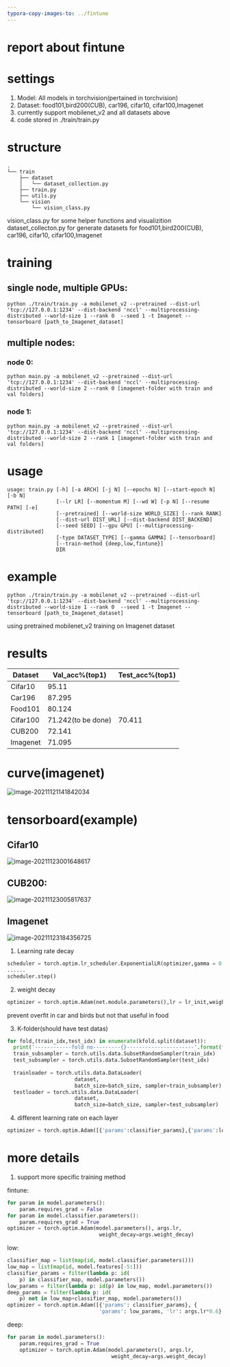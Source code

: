 ```yaml
---
typora-copy-images-to: ../fintune
---
```





# report about fintune

# settings

1. Model: All models in torchvision(pertained in torchvision)
2. Dataset: food101,bird200(CUB), car196, cifar10, cifar100,Imagenet
3. currently support mobilenet_v2 and all datasets above
4. code stored in ./train/train.py

# structure
```
.
└── train
    ├── dataset
    │   └── dataset_collection.py
    ├── train.py
    ├── utils.py
    └── vision
        └── vision_class.py
```
vision_class.py for some helper functions and visualizition\
dataset_collecton.py for generate datasets for food101,bird200(CUB), car196, cifar10, cifar100,Imagenet
# training
## single node, multiple GPUs:
```
python ./train/train.py -a mobilenet_v2 --pretrained --dist-url 'tcp://127.0.0.1:1234' --dist-backend 'nccl' --multiprocessing-distributed --world-size 1 --rank 0  --seed 1 -t Imagenet --tensorboard [path_to_Imagenet_dataset]
```
## multiple nodes:
### node 0:
```
python main.py -a mobilenet_v2 --pretrained --dist-url 'tcp://127.0.0.1:1234' --dist-backend 'nccl' --multiprocessing-distributed --world-size 2 --rank 0 [imagenet-folder with train and val folders]
```
### node 1:
```
python main.py -a mobilenet_v2 --pretrained --dist-url 'tcp://127.0.0.1:1234' --dist-backend 'nccl' --multiprocessing-distributed --world-size 2 --rank 1 [imagenet-folder with train and val folders]
```
# usage

```
usage: train.py [-h] [-a ARCH] [-j N] [--epochs N] [--start-epoch N] [-b N]
                [--lr LR] [--momentum M] [--wd W] [-p N] [--resume PATH] [-e]
                [--pretrained] [--world-size WORLD_SIZE] [--rank RANK]
                [--dist-url DIST_URL] [--dist-backend DIST_BACKEND]
                [--seed SEED] [--gpu GPU] [--multiprocessing-distributed]
                [-type DATASET_TYPE] [--gamma GAMMA] [--tensorboard]
                [--train-method {deep,low,fintune}]
                DIR
```

# example
```
python ./train/train.py -a mobilenet_v2 --pretrained --dist-url 'tcp://127.0.0.1:1234' --dist-backend 'nccl' --multiprocessing-distributed --world-size 1 --rank 0  --seed 1 -t Imagenet --tensorboard [path_to_Imagenet_dataset]
```
using pretrained mobilenet_v2 training on Imagenet dataset

# results

| Dataset  | Val_acc%(top1)             | Test_acc%(top1) |
| -------- | -------------------------- | --------------- |
| Cifar10  | 95.11                 |           |
| Car196   | 87.295                     |                 |
| Food101  | 80.124 |                 |
| Cifar100 | 71.242(to be done)         | 70.411          |
| CUB200   | 72.141                     |                 |
| Imagenet | 71.095                     |                 |
# curve(imagenet)

![image-20211121141842034](./pic/image-20211121141842034.png)



# tensorboard(example)

## Cifar10 

![image-20211123001648617](./pic/image-20211123001648617.png)

## CUB200:

![image-20211123005817637](./pic/image-20211123005817637.png)

## Imagenet

![image-20211123184356725](./pic/image-20211123184356725.png)



1. Learning rate decay

```python
scheduler = torch.optim.lr_scheduler.ExponentialLR(optimizer,gamma = 0.95)
......
scheduler.step()
```

2. weight decay

```python
optimizer = torch.optim.Adam(net.module.parameters(),lr = lr_init,weight_decay=weight_decay)
```

prevent overfit in car and birds but not that useful in food

3. K-folder(should have test datas)

```python
for fold,(train_idx,test_idx) in enumerate(kfold.split(dataset)):
  print('------------fold no---------{}----------------------'.format(fold))
  train_subsampler = torch.utils.data.SubsetRandomSampler(train_idx)
  test_subsampler = torch.utils.data.SubsetRandomSampler(test_idx)
 
  trainloader = torch.utils.data.DataLoader(
                      dataset, 
                      batch_size=batch_size, sampler=train_subsampler)
  testloader = torch.utils.data.DataLoader(
                      dataset,
                      batch_size=batch_size, sampler=test_subsampler)
```

4. different learning rate on each layer

```python
optimizer = torch.optim.Adam([{'params':classifier_params},{'params':low_params,'lr':lr_init*0.6},{'params':deep_params,'lr':lr_init*0.4}],lr=lr_init)
```

# more details
1. support more specific training method 

fintune:
```python
for param in model.parameters():
    param.requires_grad = False
for param in model.classifier.parameters():
    param.requires_grad = True
optimizer = torch.optim.Adam(model.parameters(), args.lr,
                              weight_decay=args.weight_decay)
```
low:
```python
classifier_map = list(map(id, model.classifier.parameters()))
low_map = list(map(id, model.features[-5:]))
classifier_params = filter(lambda p: id(
    p) in classifier_map, model.parameters())
low_params = filter(lambda p: id(p) in low_map, model.parameters())
deep_params = filter(lambda p: id(
    p) not in low_map+classifier_map, model.parameters())
optimizer = torch.optim.Adam([{'params': classifier_params}, {
                              'params': low_params, 'lr': args.lr*0.6}, {'params': deep_params, 'lr': args.lr*0.4}], lr=args.lr)
```
deep: 
```python
for param in model.parameters():
    param.requires_grad = True
    optimizer = torch.optim.Adam(model.parameters(), args.lr,
                                  weight_decay=args.weight_decay)
```

